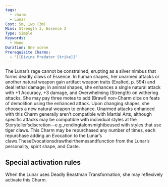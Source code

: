 ```yaml
---
tags:
  - charm
  - Lunar
Cost: 5m, 1wp (3m)
Mins: Strength 3, Essence 2
Type: Simple
Keywords:
  - None
Duration: One scene
Prerequisite Charms:
  - "[[Divine Predator Strike]]"
---
```

The Lunar’s rage cannot be constrained, erupting as a silver nimbus that forms deadly claws of Essence. In human shapes, her unarmed attacks or another natural weapon gain artifact weapon traits (Exalted, p. 594) and deal lethal damage; in animal shapes, she enhances a single natural attack with +1 Accuracy, +3 damage, and Overwhelming (Strength) on withering attacks. She may pay three motes to add (Brawl) non-Charm dice on feats of demolition using the enhanced attack. Upon changing shapes, she chooses a new natural weapon to enhance. Unarmed attacks enhanced with this Charm generally aren’t compatible with Martial Arts, although specific attacks may be compatible with individual styles at the Storyteller’sdiscretion—e.g.,rendingtalonsmightbeused with styles that use tiger claws. This Charm may be repurchased any number of times, each repurchase adding an Evocation to the Lunar’s claws.TheseEvocationsdrawtheirthemesandfunction from the Lunar’s personality, spirit shape, and Caste. 

## Special activation rules

When the Lunar uses Deadly Beastman Transformation, she may reflexively activate this Charm.